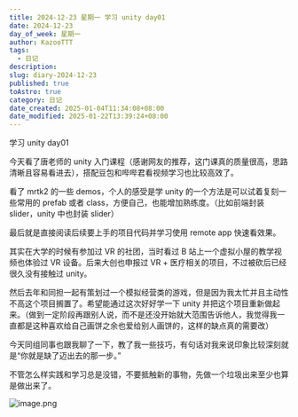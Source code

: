 ```yaml
---
title: 2024-12-23 星期一 学习 unity day01
date: 2024-12-23
day_of_week: 星期一
author: KazooTTT
tags:
  - 日记
description: 
slug: diary-2024-12-23
published: true
toAstro: true
category: 日记
date_created: 2025-01-04T11:34:08+08:00
date_modified: 2025-01-22T13:39:24+08:00
---
```


学习 unity day01

今天看了唐老师的 unity 入门课程（感谢网友的推荐，这门课真的质量很高，思路清晰且容易看进去），搭配豆包和哔哔君看视频学习也比较高效了。

看了 mrtk2 的一些 demos，个人的感受是学 unity 的一个方法是可以试着复刻一些常用的 prefab 或者 class，方便自己，也能增加熟练度。（比如前端封装 slider，unity 中也封装 slider）

最后就是直接阅读后续要上手的项目代码并学习使用 remote app 快速看效果。

其实在大学的时候有参加过 VR 的社团，当时看过 B 站上一个虚拟小屋的教学视频也体验过 VR 设备。后来大创也申报过 VR + 医疗相关的项目，不过被砍后已经很久没有接触过 unity。

然后去年和同担一起有策划过一个模拟经营类的游戏，但是因为我太忙并且主动性不高这个项目搁置了。希望能通过这次好好学一下 unity 并把这个项目重新做起来。（做到一定阶段再跟别人说，而不是还没开始就大范围告诉他人，我觉得我一直都是这种喜欢给自己画饼之余也爱给别人画饼的，这样的缺点真的需要改）

今天同组同事也跟我聊了一下，教了我一些技巧，有句话对我来说印象比较深刻就是“你就是缺了迈出去的那一步。”

不管怎么样实践和学习总是没错，不要抵触新的事物，先做一个垃圾出来至少也算是做出来了。

![image.png](https://pictures.kazoottt.top/2024/12/20241224-2c04f98a1db13b96bed1735f7fc684e6.png)
